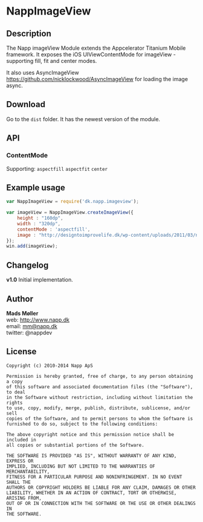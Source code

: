 # NappImageView

## Description

The Napp imageView Module extends the Appcelerator Titanium Mobile framework. 
It exposes the iOS UIViewContentMode for imageView - supporting fill, fit and center modes. 

It also uses AsyncImageView https://github.com/nicklockwood/AsyncImageView for loading the image async.

## Download

Go to the `dist` folder. It has the newest version of the module.


## API

### ContentMode

Supporting: `aspectfill` `aspectfit` `center`
	

## Example usage
```javascript
var NappImageView = require('dk.napp.imageview');

var imageView = NappImageView.createImageView({
	height : "160dp",
	width : "320dp",
	contentMode : 'aspectfill',
	image : "http://designtoimprovelife.dk/wp-content/uploads/2011/03/nyhavn.jpg"
});
win.add(imageView);
```


## Changelog
 
**v1.0**
Initial implementation. 


## Author

**Mads Møller**  
web: http://www.napp.dk  
email: mm@napp.dk  
twitter: @nappdev  


## License

    Copyright (c) 2010-2014 Napp ApS

    Permission is hereby granted, free of charge, to any person obtaining a copy
    of this software and associated documentation files (the "Software"), to deal
    in the Software without restriction, including without limitation the rights
    to use, copy, modify, merge, publish, distribute, sublicense, and/or sell
    copies of the Software, and to permit persons to whom the Software is
    furnished to do so, subject to the following conditions:

    The above copyright notice and this permission notice shall be included in
    all copies or substantial portions of the Software.

    THE SOFTWARE IS PROVIDED "AS IS", WITHOUT WARRANTY OF ANY KIND, EXPRESS OR
    IMPLIED, INCLUDING BUT NOT LIMITED TO THE WARRANTIES OF MERCHANTABILITY,
    FITNESS FOR A PARTICULAR PURPOSE AND NONINFRINGEMENT. IN NO EVENT SHALL THE
    AUTHORS OR COPYRIGHT HOLDERS BE LIABLE FOR ANY CLAIM, DAMAGES OR OTHER
    LIABILITY, WHETHER IN AN ACTION OF CONTRACT, TORT OR OTHERWISE, ARISING FROM,
    OUT OF OR IN CONNECTION WITH THE SOFTWARE OR THE USE OR OTHER DEALINGS IN
    THE SOFTWARE.